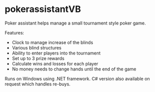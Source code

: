 # pokerassistantVB
Poker assistant helps manage a small tournament style poker game.

Features:
* Clock to manage increase of the blinds
* Various blind structures
* Ability to enter players into the tournament
* Set up to 3 prize rewards
* Calculate wins and losses for each player
* No money needs to change hands until the end of the game

Runs on Windows using .NET framework.
C# version also available on request which handles re-buys.
